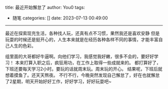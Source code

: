 title: 最近开始懈怠了
author: You0
tags:
  - 随笔
categories: []
date: 2023-07-13 00:49:00
---
最近在探索现充生活，各种找人玩，还真有点不习惯，果然我还是喜欢安静
但是玩耍的时候还是挺开心的，人生本来就是在经历各种各样不同的事情，才能丰富自己人生的色彩。

组里面的大哥都好牛逼啊。向他们学习，我感觉我好嫩，很多不会的，要好好学习！
本来打算入职之后，疯狂用功，在工作上取得一些成就来的。
都打算好了，下班还要每天学习2小时。要玩的话就周末玩。周末玩的开心。
结果呢，下班后就想着摸鱼了。还天天熬夜。
不行不行，今晚突然发现自己懈怠了，好在也就懈怠了2星期，明天开始好好工作，好好学习，好好玩耍吧~




